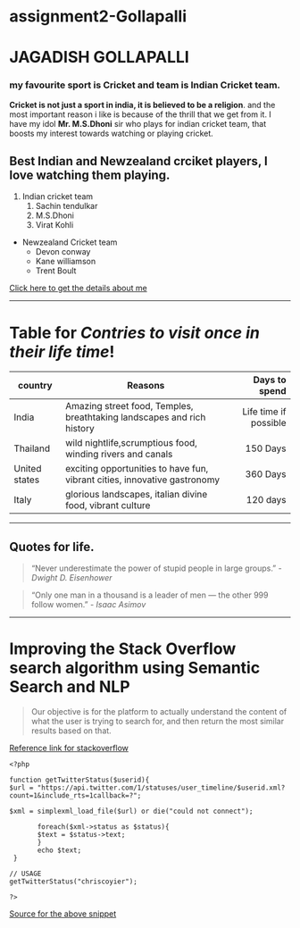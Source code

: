 # assignment2-Gollapalli

# JAGADISH GOLLAPALLI

### my favourite sport is Cricket and team is Indian Cricket team.

**Cricket is not just a sport in india, it is believed to be a religion**. and the most important reason i like is because of the thrill that we get from it. I have my idol **Mr. M.S.Dhoni** sir who plays for indian cricket team, that boosts my interest towards watching or playing cricket.



## Best Indian and Newzealand crciket players, I love watching them playing.
1. Indian cricket team
    1. Sachin tendulkar
    2. M.S.Dhoni
    3. Virat Kohli


* Newzealand Cricket team
    * Devon conway
    * Kane williamson
    * Trent Boult



[Click here to get the details about me](AboutMe.md)


***

# Table for *Contries to visit once in their life time*!

| country | Reasons | Days to spend |
| --- | --- | ---: |
| India | Amazing street food, Temples, breathtaking landscapes and rich history | Life time if possible |
| Thailand | wild nightlife,scrumptious food, winding rivers and canals | 150 Days |
| United states | exciting opportunities to have fun, vibrant cities, innovative gastronomy | 360 Days |
| Italy | glorious landscapes, italian divine food, vibrant culture| 120 days |

***

## Quotes for life.

> “Never underestimate the power of stupid people in large groups.” - *Dwight D. Eisenhower*

> “Only one man in a thousand is a leader of men — the other 999 follow women.” - *Isaac Asimov*


*** 

# Improving the Stack Overflow search algorithm using Semantic Search and NLP

> Our objective is for the platform to actually understand the content of what the user is trying to search for, and then return the most similar results based on that.

[Reference link for stackoverflow](https://towardsdatascience.com/improving-the-stack-overflow-search-algorithm-using-semantic-search-and-nlp-a23e20091d4c)

```
<?php

function getTwitterStatus($userid){
$url = "https://api.twitter.com/1/statuses/user_timeline/$userid.xml?count=1&include_rts=1callback=?";

$xml = simplexml_load_file($url) or die("could not connect");

       foreach($xml->status as $status){
       $text = $status->text;
       }
       echo $text;
 }

// USAGE
getTwitterStatus("chriscoyier");

?>

```

[Source for the above snippet](https://css-tricks.com/snippets/php/get-latest-twitter-status/)